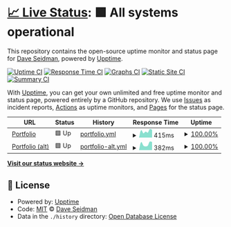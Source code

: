 # [📈 Live Status](https://DaveSeidman.github.io/upptime): <!--live status--> **🟩 All systems operational**

This repository contains the open-source uptime monitor and status page for [Dave Seidman](http://daveseidman.com), powered by [Upptime](https://github.com/upptime/upptime).

[![Uptime CI](https://github.com/DaveSeidman/upptime/workflows/Uptime%20CI/badge.svg)](https://github.com/DaveSeidman/upptime/actions?query=workflow%3A%22Uptime+CI%22)
[![Response Time CI](https://github.com/DaveSeidman/upptime/workflows/Response%20Time%20CI/badge.svg)](https://github.com/DaveSeidman/upptime/actions?query=workflow%3A%22Response+Time+CI%22)
[![Graphs CI](https://github.com/DaveSeidman/upptime/workflows/Graphs%20CI/badge.svg)](https://github.com/DaveSeidman/upptime/actions?query=workflow%3A%22Graphs+CI%22)
[![Static Site CI](https://github.com/DaveSeidman/upptime/workflows/Static%20Site%20CI/badge.svg)](https://github.com/DaveSeidman/upptime/actions?query=workflow%3A%22Static+Site+CI%22)
[![Summary CI](https://github.com/DaveSeidman/upptime/workflows/Summary%20CI/badge.svg)](https://github.com/DaveSeidman/upptime/actions?query=workflow%3A%22Summary+CI%22)

With [Upptime](https://upptime.js.org), you can get your own unlimited and free uptime monitor and status page, powered entirely by a GitHub repository. We use [Issues](https://github.com/DaveSeidman/upptime/issues) as incident reports, [Actions](https://github.com/DaveSeidman/upptime/actions) as uptime monitors, and [Pages](https://DaveSeidman.github.io/upptime) for the status page.

<!--start: status pages-->
<!-- This summary is generated by Upptime (https://github.com/upptime/upptime) -->
<!-- Do not edit this manually, your changes will be overwritten -->
<!-- prettier-ignore -->
| URL | Status | History | Response Time | Uptime |
| --- | ------ | ------- | ------------- | ------ |
| <img alt="" src="https://icons.duckduckgo.com/ip3/daveseidman.com.ico" height="13"> [Portfolio](https://daveseidman.com) | 🟩 Up | [portfolio.yml](https://github.com/DaveSeidman/upptime/commits/HEAD/history/portfolio.yml) | <details><summary><img alt="Response time graph" src="./graphs/portfolio/response-time-week.png" height="20"> 415ms</summary><br><a href="https://DaveSeidman.github.io/upptime/history/portfolio"><img alt="Response time 422" src="https://img.shields.io/endpoint?url=https%3A%2F%2Fraw.githubusercontent.com%2FDaveSeidman%2Fupptime%2FHEAD%2Fapi%2Fportfolio%2Fresponse-time.json"></a><br><a href="https://DaveSeidman.github.io/upptime/history/portfolio"><img alt="24-hour response time 342" src="https://img.shields.io/endpoint?url=https%3A%2F%2Fraw.githubusercontent.com%2FDaveSeidman%2Fupptime%2FHEAD%2Fapi%2Fportfolio%2Fresponse-time-day.json"></a><br><a href="https://DaveSeidman.github.io/upptime/history/portfolio"><img alt="7-day response time 415" src="https://img.shields.io/endpoint?url=https%3A%2F%2Fraw.githubusercontent.com%2FDaveSeidman%2Fupptime%2FHEAD%2Fapi%2Fportfolio%2Fresponse-time-week.json"></a><br><a href="https://DaveSeidman.github.io/upptime/history/portfolio"><img alt="30-day response time 428" src="https://img.shields.io/endpoint?url=https%3A%2F%2Fraw.githubusercontent.com%2FDaveSeidman%2Fupptime%2FHEAD%2Fapi%2Fportfolio%2Fresponse-time-month.json"></a><br><a href="https://DaveSeidman.github.io/upptime/history/portfolio"><img alt="1-year response time 422" src="https://img.shields.io/endpoint?url=https%3A%2F%2Fraw.githubusercontent.com%2FDaveSeidman%2Fupptime%2FHEAD%2Fapi%2Fportfolio%2Fresponse-time-year.json"></a></details> | <details><summary><a href="https://DaveSeidman.github.io/upptime/history/portfolio">100.00%</a></summary><a href="https://DaveSeidman.github.io/upptime/history/portfolio"><img alt="All-time uptime 100.00%" src="https://img.shields.io/endpoint?url=https%3A%2F%2Fraw.githubusercontent.com%2FDaveSeidman%2Fupptime%2FHEAD%2Fapi%2Fportfolio%2Fuptime.json"></a><br><a href="https://DaveSeidman.github.io/upptime/history/portfolio"><img alt="24-hour uptime 100.00%" src="https://img.shields.io/endpoint?url=https%3A%2F%2Fraw.githubusercontent.com%2FDaveSeidman%2Fupptime%2FHEAD%2Fapi%2Fportfolio%2Fuptime-day.json"></a><br><a href="https://DaveSeidman.github.io/upptime/history/portfolio"><img alt="7-day uptime 100.00%" src="https://img.shields.io/endpoint?url=https%3A%2F%2Fraw.githubusercontent.com%2FDaveSeidman%2Fupptime%2FHEAD%2Fapi%2Fportfolio%2Fuptime-week.json"></a><br><a href="https://DaveSeidman.github.io/upptime/history/portfolio"><img alt="30-day uptime 100.00%" src="https://img.shields.io/endpoint?url=https%3A%2F%2Fraw.githubusercontent.com%2FDaveSeidman%2Fupptime%2FHEAD%2Fapi%2Fportfolio%2Fuptime-month.json"></a><br><a href="https://DaveSeidman.github.io/upptime/history/portfolio"><img alt="1-year uptime 100.00%" src="https://img.shields.io/endpoint?url=https%3A%2F%2Fraw.githubusercontent.com%2FDaveSeidman%2Fupptime%2FHEAD%2Fapi%2Fportfolio%2Fuptime-year.json"></a></details>
| <img alt="" src="https://icons.duckduckgo.com/ip3/davexr.com.ico" height="13"> [Portfolio (alt)](https://davexr.com) | 🟩 Up | [portfolio-alt.yml](https://github.com/DaveSeidman/upptime/commits/HEAD/history/portfolio-alt.yml) | <details><summary><img alt="Response time graph" src="./graphs/portfolio-alt/response-time-week.png" height="20"> 382ms</summary><br><a href="https://DaveSeidman.github.io/upptime/history/portfolio-alt"><img alt="Response time 531" src="https://img.shields.io/endpoint?url=https%3A%2F%2Fraw.githubusercontent.com%2FDaveSeidman%2Fupptime%2FHEAD%2Fapi%2Fportfolio-alt%2Fresponse-time.json"></a><br><a href="https://DaveSeidman.github.io/upptime/history/portfolio-alt"><img alt="24-hour response time 296" src="https://img.shields.io/endpoint?url=https%3A%2F%2Fraw.githubusercontent.com%2FDaveSeidman%2Fupptime%2FHEAD%2Fapi%2Fportfolio-alt%2Fresponse-time-day.json"></a><br><a href="https://DaveSeidman.github.io/upptime/history/portfolio-alt"><img alt="7-day response time 382" src="https://img.shields.io/endpoint?url=https%3A%2F%2Fraw.githubusercontent.com%2FDaveSeidman%2Fupptime%2FHEAD%2Fapi%2Fportfolio-alt%2Fresponse-time-week.json"></a><br><a href="https://DaveSeidman.github.io/upptime/history/portfolio-alt"><img alt="30-day response time 369" src="https://img.shields.io/endpoint?url=https%3A%2F%2Fraw.githubusercontent.com%2FDaveSeidman%2Fupptime%2FHEAD%2Fapi%2Fportfolio-alt%2Fresponse-time-month.json"></a><br><a href="https://DaveSeidman.github.io/upptime/history/portfolio-alt"><img alt="1-year response time 531" src="https://img.shields.io/endpoint?url=https%3A%2F%2Fraw.githubusercontent.com%2FDaveSeidman%2Fupptime%2FHEAD%2Fapi%2Fportfolio-alt%2Fresponse-time-year.json"></a></details> | <details><summary><a href="https://DaveSeidman.github.io/upptime/history/portfolio-alt">100.00%</a></summary><a href="https://DaveSeidman.github.io/upptime/history/portfolio-alt"><img alt="All-time uptime 100.00%" src="https://img.shields.io/endpoint?url=https%3A%2F%2Fraw.githubusercontent.com%2FDaveSeidman%2Fupptime%2FHEAD%2Fapi%2Fportfolio-alt%2Fuptime.json"></a><br><a href="https://DaveSeidman.github.io/upptime/history/portfolio-alt"><img alt="24-hour uptime 100.00%" src="https://img.shields.io/endpoint?url=https%3A%2F%2Fraw.githubusercontent.com%2FDaveSeidman%2Fupptime%2FHEAD%2Fapi%2Fportfolio-alt%2Fuptime-day.json"></a><br><a href="https://DaveSeidman.github.io/upptime/history/portfolio-alt"><img alt="7-day uptime 100.00%" src="https://img.shields.io/endpoint?url=https%3A%2F%2Fraw.githubusercontent.com%2FDaveSeidman%2Fupptime%2FHEAD%2Fapi%2Fportfolio-alt%2Fuptime-week.json"></a><br><a href="https://DaveSeidman.github.io/upptime/history/portfolio-alt"><img alt="30-day uptime 100.00%" src="https://img.shields.io/endpoint?url=https%3A%2F%2Fraw.githubusercontent.com%2FDaveSeidman%2Fupptime%2FHEAD%2Fapi%2Fportfolio-alt%2Fuptime-month.json"></a><br><a href="https://DaveSeidman.github.io/upptime/history/portfolio-alt"><img alt="1-year uptime 100.00%" src="https://img.shields.io/endpoint?url=https%3A%2F%2Fraw.githubusercontent.com%2FDaveSeidman%2Fupptime%2FHEAD%2Fapi%2Fportfolio-alt%2Fuptime-year.json"></a></details>

<!--end: status pages-->

[**Visit our status website →**](https://DaveSeidman.github.io/upptime)

## 📄 License

- Powered by: [Upptime](https://github.com/upptime/upptime)
- Code: [MIT](./LICENSE) © [Dave Seidman](http://daveseidman.com)
- Data in the `./history` directory: [Open Database License](https://opendatacommons.org/licenses/odbl/1-0/)
